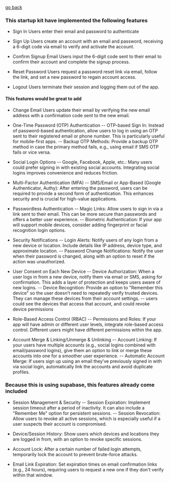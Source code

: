[go back](../README.md)

### This startup kit have implemented the following features

- Sign In
  Users enter their email and password to authenticate

- Sign Up
  Users create an account with an email and password, receiving a 6-digit code via email to verify and activate the account.

- Confirm Signup Email
  Users input the 6-digit code sent to their email to confirm their account and complete the signup process.

- Reset Password
  Users request a password reset link via email, follow the link, and set a new password to regain account access.

- Logout
  Users terminate their session and logging them out of the app.

#### This features would be great to add

- Change Email
  Users update their email by verifying the new email address with a confirmation code sent to the new email.

- One-Time Password (OTP) Authentication
  -- OTP-based Sign In: Instead of password-based authentication, allow users to log in using an OTP sent to their registered email or phone number. This is particularly useful for mobile-first apps.
  -- Backup OTP Methods: Provide a backup OTP method in case the primary method fails, e.g., using email if SMS OTP fails or vice versa.

- Social Login Options
  -- Google, Facebook, Apple, etc.: Many users could prefer signing in with existing social accounts. Integrating social logins improves convenience and reduces friction.

- Multi-Factor Authentication (MFA)
  -- SMS/Email or App-Based (Google Authenticator, Authy): After entering the password, users can be required to provide a second form of authentication. This enhances security and is crucial for high-value applications.

- Passwordless Authentication
  -- Magic Links: Allow users to sign in via a link sent to their email. This can be more secure than passwords and offers a better user experience.
  -- Biometric Authentication: If your app will support mobile devices, consider adding fingerprint or facial recognition login options.

- Security Notifications
  -- Login Alerts: Notify users of any login from a new device or location. Include details like IP address, device type, and approximate location.
  -- Password Change Notifications: Notify the user when their password is changed, along with an option to reset if the action was unauthorized.

- User Consent on Each New Device
  -- Device Authorization: When a user logs in from a new device, notify them via email or SMS, asking for confirmation. This adds a layer of protection and keeps users aware of new logins.
  -- Device Recognition: Provide an option to "Remember this device" so the user doesn’t need to repeatedly verify trusted devices. They can manage these devices from their account settings.
  -- users could see the devices that access that account, and could revoke device permissions

- Role-Based Access Control (RBAC)
  -- Permissions and Roles: If your app will have admin or different user levels, integrate role-based access control. Different users might have different permissions within the app.

- Account Merge & Linking/Unmerge & Unlinking
  -- Account Linking: If your users have multiple accounts (e.g., social logins combined with email/password logins), give them an option to link or merge these accounts into one for a smoother user experience.
  -- Automatic Account Merge: If users sign up using an email they’ve previously signed in with via social login, automatically link the accounts and avoid duplicate profiles.

### Because this is using supabase, this features already come included

- Session Management & Security
  -- Session Expiration: Implement session timeout after a period of inactivity. It can also include a "Remember Me" option for persistent sessions.
  -- Session Revocation: Allow users to revoke all active sessions, which is especially useful if a user suspects their account is compromised.

- Device/Session History: Show users which devices and locations they are logged in from, with an option to revoke specific sessions.

- Account Lock: After a certain number of failed login attempts, temporarily lock the account to prevent brute-force attacks.

- Email Link Expiration: Set expiration times on email confirmation links (e.g., 24 hours), requiring users to request a new one if they don't verify within that window.
